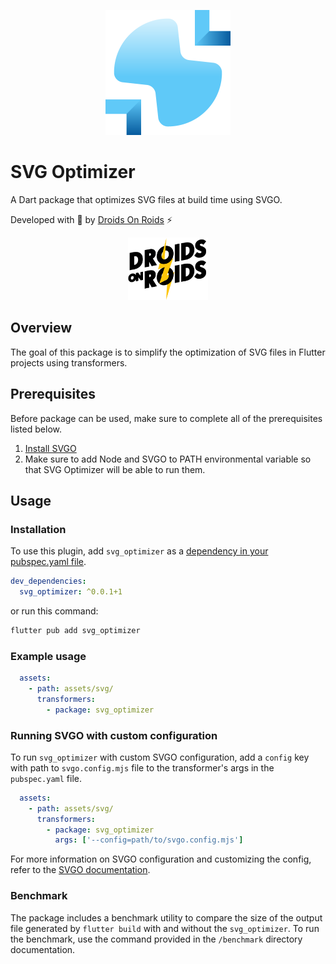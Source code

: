 <p align="center">
<img src="https://raw.githubusercontent.com/DroidsOnRoids/svg-optimizer/main/screenshots/logo.png" height="200" alt="Flutter svg_optimizer Package" />
</p>

# SVG Optimizer

A Dart package that optimizes SVG files at build time using SVGO.

Developed with 💛 by [Droids On Roids](https://www.thedroidsonroids.com/) ⚡

<p align="center">
<img src="https://raw.githubusercontent.com/DroidsOnRoids/svg-optimizer/main/screenshots/logo_dor.png" height=100 alt="Droids On Roids logo"/>
</p>

## Overview
The goal of this package is to simplify the optimization of SVG files in Flutter projects using transformers.

## Prerequisites
Before package can be used, make sure to complete all of the prerequisites listed below.

1. [Install SVGO](https://svgo.dev/docs/introduction/)
2. Make sure to add Node and SVGO to PATH environmental variable so that SVG Optimizer will be able to run them.

## Usage
### Installation
To use this plugin, add `svg_optimizer` as a [dependency in your pubspec.yaml file](https://docs.flutter.dev/development/packages-and-plugins/using-packages).

```yml
dev_dependencies:
  svg_optimizer: ^0.0.1+1
```

or run this command:
```zsh
flutter pub add svg_optimizer 
```

### Example usage
```yml
  assets:
    - path: assets/svg/
      transformers:
        - package: svg_optimizer
```

### Running SVGO with custom configuration
To run `svg_optimizer` with custom SVGO configuration, add a `config` key with path to `svgo.config.mjs` file to the transformer's args in the `pubspec.yaml` file.

```yml
  assets:
    - path: assets/svg/
      transformers:
        - package: svg_optimizer
          args: ['--config=path/to/svgo.config.mjs']
```

For more information on SVGO configuration and customizing the config, refer to the [SVGO documentation](https://github.com/svg/svgo?tab=readme-ov-file#configuration).

### Benchmark
The package includes a benchmark utility to compare the size of the output file generated by `flutter build` with and without the `svg_optimizer`.
To run the benchmark, use the command provided in the `/benchmark` directory documentation.


